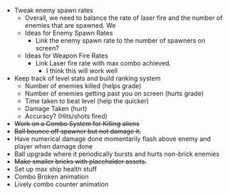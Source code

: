 - Tweak enemy spawn rates
	- Overall, we need to balance the rate of laser fire and the number of enemies that are spawned. We
	- Ideas for Enemy Spawn Rates
		- Link the enemy spawn rate to the number of spawners on screen?
	- Ideas for Weapon Fire Rates
		- Link Laser fire rate with max combo achieved.
			- I think this will work well
- Keep track of level stats and build ranking system
	- Number of enemies killed (helps grade)
	- Number of enemies getting past you on screen (hurts grade)
	- Time taken to beat level (help the quicker)
	- Damage Taken (hurt)
	- Accuracy? (Hits/shots fired)
- ~~Work on a Combo System for Killing aliens~~
- ~~Ball bounce off spawner but not damage it.~~
- Have numerical damage done momentarily flash above enemy and player when damage done
- Ball upgrade where it periodically bursts and hurts non-brick enemies
- ~~Make smaller bricks with placeholder assets.~~
- Set up max ship health stuff
- Combo Broken animation
- Lively combo counter animation 
